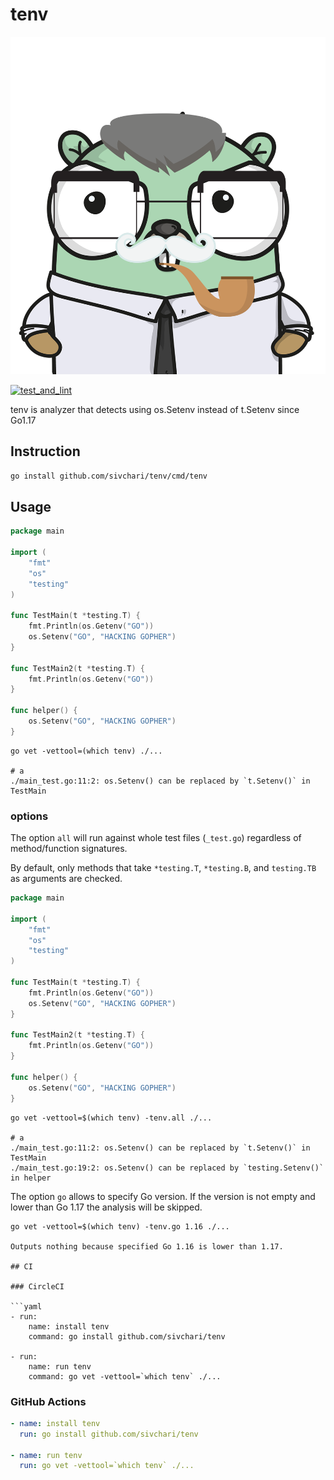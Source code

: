 # tenv

![tenv Gopher](./tenv.png "Gopher")


[![test_and_lint](https://github.com/sivchari/tenv/actions/workflows/workflows.yml/badge.svg?branch=main)](https://github.com/sivchari/tenv/actions/workflows/workflows.yml)

tenv is analyzer that detects using os.Setenv instead of t.Setenv since Go1.17

## Instruction

```sh
go install github.com/sivchari/tenv/cmd/tenv
```

## Usage

```go
package main

import (
	"fmt"
	"os"
	"testing"
)

func TestMain(t *testing.T) {
	fmt.Println(os.Getenv("GO"))
	os.Setenv("GO", "HACKING GOPHER")
}

func TestMain2(t *testing.T) {
	fmt.Println(os.Getenv("GO"))
}

func helper() {
	os.Setenv("GO", "HACKING GOPHER")
}
```

```console
go vet -vettool=(which tenv) ./...

# a
./main_test.go:11:2: os.Setenv() can be replaced by `t.Setenv()` in TestMain
```

### options

The option `all` will run against whole test files (`_test.go`) regardless of method/function signatures.

By default, only methods that take `*testing.T`, `*testing.B`, and `testing.TB` as arguments are checked.

```go
package main

import (
	"fmt"
	"os"
	"testing"
)

func TestMain(t *testing.T) {
	fmt.Println(os.Getenv("GO"))
	os.Setenv("GO", "HACKING GOPHER")
}

func TestMain2(t *testing.T) {
	fmt.Println(os.Getenv("GO"))
}

func helper() {
	os.Setenv("GO", "HACKING GOPHER")
}
```

```console
go vet -vettool=$(which tenv) -tenv.all ./...

# a
./main_test.go:11:2: os.Setenv() can be replaced by `t.Setenv()` in TestMain
./main_test.go:19:2: os.Setenv() can be replaced by `testing.Setenv()` in helper
```

The option `go` allows to specify Go version. If the version is not empty and lower than Go 1.17 the analysis will be skipped.

```console
go vet -vettool=$(which tenv) -tenv.go 1.16 ./...

Outputs nothing because specified Go 1.16 is lower than 1.17.

## CI

### CircleCI

```yaml
- run:
    name: install tenv
    command: go install github.com/sivchari/tenv

- run:
    name: run tenv
    command: go vet -vettool=`which tenv` ./...
```

### GitHub Actions

```yaml
- name: install tenv
  run: go install github.com/sivchari/tenv

- name: run tenv
  run: go vet -vettool=`which tenv` ./...
```
